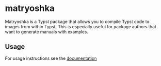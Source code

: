 # matryoshka

Matryoshka is a Typst package that allows you to compile Typst code to images from within Typst.
This is especially useful for package authors that want to generate manuals with examples.

## Usage

For usage instructions see the [documentation](https://raw.githubusercontent.com/freundTech/typst-matryoshka/main/doc/matryoshka.typ)
